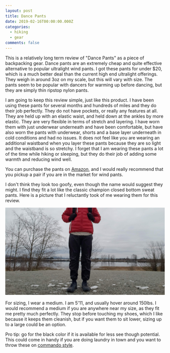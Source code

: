 ```yaml
---
layout: post
title: Dance Pants
date: 2019-02-16T00:00:00.000Z
categories:
  - hiking
  - gear
comments: false
---
```


This is a relatively long term review of "Dance Pants" as a piece of backpacking gear. Dance pants are an extremely cheap and quite effective alternative to popular ultralight wind pants. I got these pants for under $20, which is a much better deal than the current high end ultralight offerings. They weigh in around 3oz on my scale, but this will vary with size. The pants seem to be popular with dancers for warming up before dancing, but they are simply thin ripstop nylon pants. 

I am going to keep this review simple, just like this product. I have been using these pants for several months and hundreds of miles and they do their job perfectly. They do not have pockets, or really any features at all. They are held up with an elastic waist, and held down at the ankles by more elastic. They are very flexible in terms of stretch and layering. I have worn them with just underwear underneath and have been comfortable, but have also worn the pants with underwear, shorts and a base layer underneath in cold conditions and had no issues. It does not feel like you are wearing an additional waistband when you layer these pants because they are so light and the waistband is so stretchy. I forget that I am wearing these pants a lot of the time while hiking or sleeping, but they do their job of adding some warmth and reducing wind well.

<!-- more -->

You can purchase the pants on [Amazon](https://www.amazon.com/Body-Wrappers-Ripstop-Pants-Black/dp/B0002UR7SQ/), and I would really recommend that you pickup a pair if you are in the market for wind pants.

I don't think they look too goofy, even though the name would suggest they might. I find they fit a lot like the classic champion closed bottom sweat pants. Here is a picture that I reluctantly took of me wearing them for this review.

![Dance Pants in action](/img/dance_pants_0.jpg)

For sizing, I wear a medium. I am 5'11, and usually hover around 150lbs. I would recommend a medium if you are anywhere near my size, as they fit me pretty much perfectly. They stop before touching my shoes, which I like because it keeps them cleanish, but if you want them to sit lower, sizing up to a large could be an option.

Pro tip: go for the black color if it is available for less see though potential. This could come in handy if you are doing laundry in town and you want to throw these on [commando style](https://en.wikipedia.org/wiki/Going_commando).
